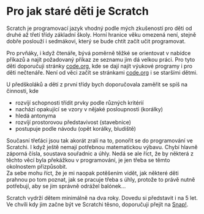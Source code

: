 # Pro jak staré děti je Scratch

Scratch je programovací jazyk vhodný podle mých zkušeností pro děti od druhé až třetí třídy základní školy. Horní hranice věku omezená není, stejně dobře poslouží i sedmákovi, který se bude chtít začít učit programovat.

Pro prvňáky, i když čtenáře, bývá poměrně těžké se orientovat v nabídce příkazů a najít požadovaný příkaz ze seznamu jim dá velkou práci. Pro tyto děti doporučuji stránky [code.org](http://code.org/), kde se dají najít výukové programy i pro děti nečtenáře. Není od věci začít se stránkami [code.org](http://code.org/) i se staršími dětmi.

U předškoláků a dětí z první třídy bych doporučovala zaměřit se spíš na činnosti, kde 
* rozvíjí schopnosti třídit prvky podle různých kritérií
* nachází opakující se vzory v nějaké posloupnosti (korálky)
* hledá antonyma
* rozvíjí prostorovou představivost (stavebnice)
* postupuje podle návodu (opět korálky, bludiště)

Současní třeťáci jsou tak akorát zralí na to, ponořit se do programování ve Scratchi. I když ještě nemají potřebnou matematickou výbavu. Chybí hlavně záporná čísla, soustava souřadnic a úhly. Nedá se ale říct, že by některá z těchto věcí byla překážkou v programování, je jen třeba se těmto okolnostem přizpůsobit.    
Za sebe mohu říct, že je mi naopak potěšením vidět, jak některé děti prahnou po tom poznat, jak se pracuje třeba s úhly, protože to právě nutně potřebují, aby se jim správně odrážel balónek...

Scratch vydrží dětem minimálně na dva roky. Dovedu si představit i na 5 let.
Ve chvíli kdy jim začne být ve Scratchi těsno, doporučuji přejít na [Snap!](https://snap.berkeley.edu/).  
 


